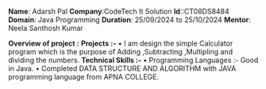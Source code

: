 **Name**: Adarsh Pal
**Company**:CodeTech It Solution
**Id**::CT08DS8484
**Domain**: Java Programming
**Duration**: 25/09/2024 to 25/10/2024
**Mentor**: Neela Santhosh Kumar

**Overview of project :**
 **Projects :-**
• I am design the simple Calculator program which is the
purpose of Adding ,Subtracting ,Multipling and dividing the numbers.
**Technical Skills :-**
• Programming Languages :- Good in Java.
• Completed DATA STRUCTURE AND ALGORITHM with JAVA programming language from APNA
COLLEGE.
